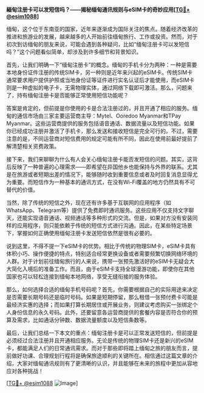 **緬甸注册卡可以发短信吗？——揭秘缅甸通讯规则与eSIM卡的奇妙应用[[TG💪+ @esim1088](https://t.me/s/esim1088)]**

缅甸，这个位于东南亚的国家，近年来逐渐成为国际关注的焦点。随着经济改革的推进和旅游业的发展，越来越多的人开始前往缅甸旅行、工作或投资。然而，对于初次到访缅甸的朋友来说，可能会遇到各种疑问，比如“缅甸注册卡可以发短信吗？”这个问题看似简单，却涉及到许多细节和背景知识。

首先，让我们明确一下“缅甸注册卡”的概念。缅甸的手机卡分为两种：一种是需要本地身份证件注册的传统SIM卡，另一种则是近年来兴起的eSIM卡。传统SIM卡通常要求用户提供护照或当地身份证等证件进行实名认证后才能使用，而eSIM卡则是一种虚拟的电子卡，无需物理实体，通过网络下载即可激活。那么，问题来了，持有缅甸注册卡是否能够正常使用短信功能呢？

答案是肯定的，但前提是你使用的卡是合法注册过的，并且开通了相应的服务。缅甸的通信市场由三家主要运营商主导：Mytel、Ooredoo Myanmar和TPay Myanmar。这些运营商提供的服务包括语音通话、数据流量以及短信功能。如果你已经成功注册并激活了手机卡，那么发送和接收短信是完全可行的。不过，需要注意的是，不同运营商对短信费用的规定可能有所不同，因此在使用前最好提前了解清楚相关资费政策。

接下来，我们来聊聊为什么有人会关心缅甸注册卡能否发短信的问题。其实，这背后反映了一种普遍的心理需求——即希望在异国他乡也能保持与外界的联系。尤其是在旅游或者短期出差的情况下，能够随时收到重要信息或者及时回复消息显得尤为重要。而短信作为一种基本的通讯方式，在没有Wi-Fi覆盖的地方仍然具有不可替代的价值。

当然，除了传统的短信之外，现在还有许多基于互联网的应用程序（如WhatsApp、Telegram等）提供了免费即时通讯服务。这些应用不仅支持文字聊天，还能实现语音通话、视频通话等多种形式的交流。但是，如果对方没有安装同样的应用程序，则只能依赖于传统的短信方式进行沟通。因此，在某些特定场景下，掌握如何正确使用缅甸注册卡发送短信依然是很有必要的。

说到这里，不得不提一下eSIM卡的优势。相比于传统的物理SIM卡，eSIM卡具有体积小巧、操作便捷的特点，特别适合经常更换设备或者需要频繁切换网络环境的人群。对于计划前往缅甸旅行的人来说，携带一张预先激活好的eSIM卡无疑会大大简化入境后的准备工作。而且，由于eSIM卡支持全球漫游功能，即使你在其他国家也可以轻松连接到缅甸本地网络，享受无缝衔接的服务体验。

那么，如何选择合适的缅甸手机号码呢？首先，你需要根据自己的实际用途来决定是否需要长期号码还是临时号码。如果是短期停留，那么租借一张预付费卡可能是最经济实惠的选择；而如果打算长期居住或开展业务，则建议考虑购买一张绑定个人身份信息的永久号码。此外，还要留意各运营商提供的套餐内容是否符合你的预算及需求，比如通话分钟数、数据流量额度以及短信条数等。

最后，让我们总结一下本文的重点：缅甸注册卡是可以正常发送短信的，但前提是必须经过合法注册并且开通相应服务。无论是传统的物理SIM卡还是新兴的eSIM卡，都能满足人们的日常通讯需求。而对于那些即将踏上缅甸之旅的朋友而言，提前做好功课、合理规划行程将是确保旅途顺利的关键所在。相信通过这篇文章的介绍，大家对缅甸通讯规则有了更清晰的认识，并且能够在未来的旅程中更加从容地应对各种挑战！

[[TG💪+ @esim1088](https://t.me/s/esim1088) ![Image](https://i.postimg.cc/4NQfJmqS/Snipaste-2025-05-13-00-14-12.png)]